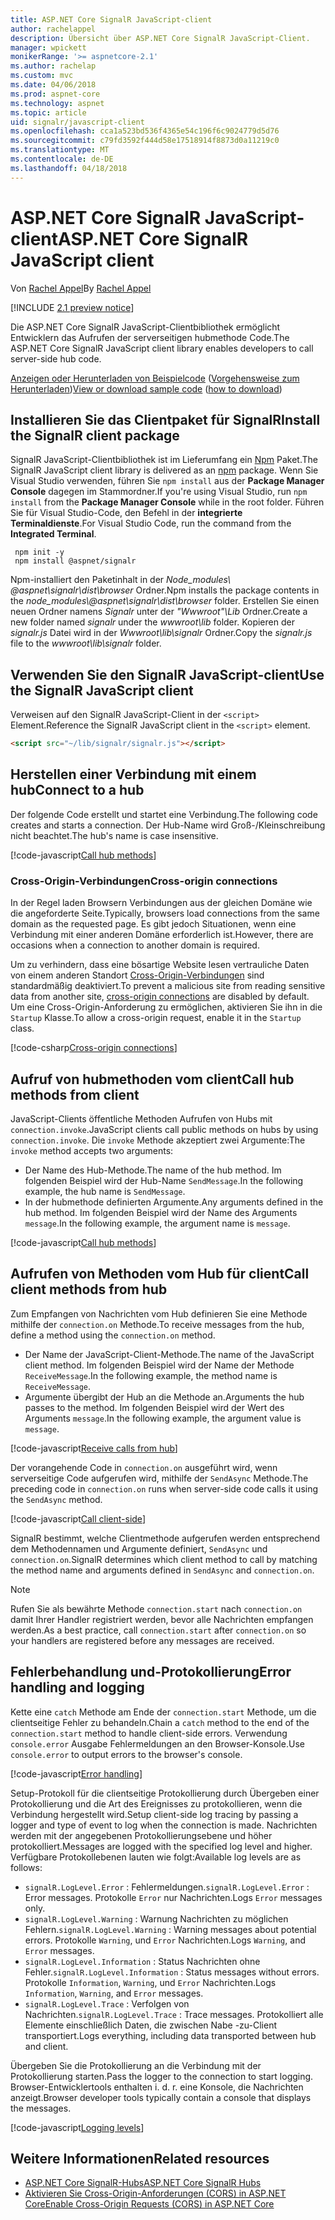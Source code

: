 ```yaml
---
title: ASP.NET Core SignalR JavaScript-client
author: rachelappel
description: Übersicht über ASP.NET Core SignalR JavaScript-Client.
manager: wpickett
monikerRange: '>= aspnetcore-2.1'
ms.author: rachelap
ms.custom: mvc
ms.date: 04/06/2018
ms.prod: aspnet-core
ms.technology: aspnet
ms.topic: article
uid: signalr/javascript-client
ms.openlocfilehash: cca1a523bd536f4365e54c196f6c9024779d5d76
ms.sourcegitcommit: c79fd3592f444d58e17518914f8873d0a11219c0
ms.translationtype: MT
ms.contentlocale: de-DE
ms.lasthandoff: 04/18/2018
---
```

# <a name="aspnet-core-signalr-javascript-client"></a><span data-ttu-id="4c6d7-103">ASP.NET Core SignalR JavaScript-client</span><span class="sxs-lookup"><span data-stu-id="4c6d7-103">ASP.NET Core SignalR JavaScript client</span></span>

<span data-ttu-id="4c6d7-104">Von [Rachel Appel](http://twitter.com/rachelappel)</span><span class="sxs-lookup"><span data-stu-id="4c6d7-104">By [Rachel Appel](http://twitter.com/rachelappel)</span></span>

[!INCLUDE [2.1 preview notice](~/includes/2.1.md)]

<span data-ttu-id="4c6d7-105">Die ASP.NET Core SignalR JavaScript-Clientbibliothek ermöglicht Entwicklern das Aufrufen der serverseitigen hubmethode Code.</span><span class="sxs-lookup"><span data-stu-id="4c6d7-105">The ASP.NET Core SignalR JavaScript client library enables developers to call server-side hub code.</span></span>

<span data-ttu-id="4c6d7-106">[Anzeigen oder Herunterladen von Beispielcode](https://github.com/aspnet/Docs/tree/live/aspnetcore/signalr/javascript-client/sample) ([Vorgehensweise zum Herunterladen](xref:tutorials/index#how-to-download-a-sample))</span><span class="sxs-lookup"><span data-stu-id="4c6d7-106">[View or download sample code](https://github.com/aspnet/Docs/tree/live/aspnetcore/signalr/javascript-client/sample) ([how to download](xref:tutorials/index#how-to-download-a-sample))</span></span>

## <a name="install-the-signalr-client-package"></a><span data-ttu-id="4c6d7-107">Installieren Sie das Clientpaket für SignalR</span><span class="sxs-lookup"><span data-stu-id="4c6d7-107">Install the SignalR client package</span></span>

<span data-ttu-id="4c6d7-108">SignalR JavaScript-Clientbibliothek ist im Lieferumfang ein [Npm](https://www.npmjs.com/) Paket.</span><span class="sxs-lookup"><span data-stu-id="4c6d7-108">The SignalR JavaScript client library is delivered as an [npm](https://www.npmjs.com/) package.</span></span> <span data-ttu-id="4c6d7-109">Wenn Sie Visual Studio verwenden, führen Sie `npm install` aus der **Package Manager Console** dagegen im Stammordner.</span><span class="sxs-lookup"><span data-stu-id="4c6d7-109">If you're using Visual Studio, run `npm install` from the **Package Manager Console** while in the root folder.</span></span> <span data-ttu-id="4c6d7-110">Führen Sie für Visual Studio-Code, den Befehl in der **integrierte Terminaldienste**.</span><span class="sxs-lookup"><span data-stu-id="4c6d7-110">For Visual Studio Code, run the command from the **Integrated Terminal**.</span></span>

  ```console
   npm init -y
   npm install @aspnet/signalr
  ```

<span data-ttu-id="4c6d7-111">Npm-installiert den Paketinhalt in der *Node_modules\\ @aspnet\signalr\dist\browser*  Ordner.</span><span class="sxs-lookup"><span data-stu-id="4c6d7-111">Npm installs the package contents in the *node_modules\\@aspnet\signalr\dist\browser* folder.</span></span> <span data-ttu-id="4c6d7-112">Erstellen Sie einen neuen Ordner namens *Signalr* unter der *"Wwwroot"\\Lib* Ordner.</span><span class="sxs-lookup"><span data-stu-id="4c6d7-112">Create a new folder named *signalr* under the *wwwroot\\lib* folder.</span></span> <span data-ttu-id="4c6d7-113">Kopieren der *signalr.js* Datei wird in der *Wwwroot\lib\signalr* Ordner.</span><span class="sxs-lookup"><span data-stu-id="4c6d7-113">Copy the *signalr.js* file to the *wwwroot\lib\signalr* folder.</span></span>

## <a name="use-the-signalr-javascript-client"></a><span data-ttu-id="4c6d7-114">Verwenden Sie den SignalR JavaScript-client</span><span class="sxs-lookup"><span data-stu-id="4c6d7-114">Use the SignalR JavaScript client</span></span>

<span data-ttu-id="4c6d7-115">Verweisen auf den SignalR JavaScript-Client in der `<script>` Element.</span><span class="sxs-lookup"><span data-stu-id="4c6d7-115">Reference the SignalR JavaScript client in the `<script>` element.</span></span>

```html
<script src="~/lib/signalr/signalr.js"></script>
```

## <a name="connect-to-a-hub"></a><span data-ttu-id="4c6d7-116">Herstellen einer Verbindung mit einem hub</span><span class="sxs-lookup"><span data-stu-id="4c6d7-116">Connect to a hub</span></span>

<span data-ttu-id="4c6d7-117">Der folgende Code erstellt und startet eine Verbindung.</span><span class="sxs-lookup"><span data-stu-id="4c6d7-117">The following code creates and starts a connection.</span></span> <span data-ttu-id="4c6d7-118">Der Hub-Name wird Groß-/Kleinschreibung nicht beachtet.</span><span class="sxs-lookup"><span data-stu-id="4c6d7-118">The hub's name is case insensitive.</span></span>

[!code-javascript[Call hub methods](javascript-client/sample/wwwroot/js/chat.js?range=1-2,18)]

### <a name="cross-origin-connections"></a><span data-ttu-id="4c6d7-119">Cross-Origin-Verbindungen</span><span class="sxs-lookup"><span data-stu-id="4c6d7-119">Cross-origin connections</span></span>

<span data-ttu-id="4c6d7-120">In der Regel laden Browsern Verbindungen aus der gleichen Domäne wie die angeforderte Seite.</span><span class="sxs-lookup"><span data-stu-id="4c6d7-120">Typically, browsers load connections from the same domain as the requested page.</span></span> <span data-ttu-id="4c6d7-121">Es gibt jedoch Situationen, wenn eine Verbindung mit einer anderen Domäne erforderlich ist.</span><span class="sxs-lookup"><span data-stu-id="4c6d7-121">However, there are occasions when a connection to another domain is required.</span></span>

<span data-ttu-id="4c6d7-122">Um zu verhindern, dass eine bösartige Website lesen vertrauliche Daten von einem anderen Standort [Cross-Origin-Verbindungen](xref:security/cors) sind standardmäßig deaktiviert.</span><span class="sxs-lookup"><span data-stu-id="4c6d7-122">To prevent a malicious site from reading sensitive data from another site, [cross-origin connections](xref:security/cors) are disabled by default.</span></span> <span data-ttu-id="4c6d7-123">Um eine Cross-Origin-Anforderung zu ermöglichen, aktivieren Sie ihn in die `Startup` Klasse.</span><span class="sxs-lookup"><span data-stu-id="4c6d7-123">To allow a cross-origin request, enable it in the `Startup` class.</span></span>

[!code-csharp[Cross-origin connections](javascript-client/sample/Startup.cs?highlight=29-34,55)]

## <a name="call-hub-methods-from-client"></a><span data-ttu-id="4c6d7-124">Aufruf von hubmethoden vom client</span><span class="sxs-lookup"><span data-stu-id="4c6d7-124">Call hub methods from client</span></span>

<span data-ttu-id="4c6d7-125">JavaScript-Clients öffentliche Methoden Aufrufen von Hubs mit `connection.invoke`.</span><span class="sxs-lookup"><span data-stu-id="4c6d7-125">JavaScript clients call public methods on hubs by using `connection.invoke`.</span></span> <span data-ttu-id="4c6d7-126">Die `invoke` Methode akzeptiert zwei Argumente:</span><span class="sxs-lookup"><span data-stu-id="4c6d7-126">The `invoke` method accepts two arguments:</span></span>

* <span data-ttu-id="4c6d7-127">Der Name des Hub-Methode.</span><span class="sxs-lookup"><span data-stu-id="4c6d7-127">The name of the hub method.</span></span> <span data-ttu-id="4c6d7-128">Im folgenden Beispiel wird der Hub-Name `SendMessage`.</span><span class="sxs-lookup"><span data-stu-id="4c6d7-128">In the following example, the hub name is `SendMessage`.</span></span>
* <span data-ttu-id="4c6d7-129">In der hubmethode definierten Argumente.</span><span class="sxs-lookup"><span data-stu-id="4c6d7-129">Any arguments defined in the hub method.</span></span> <span data-ttu-id="4c6d7-130">Im folgenden Beispiel wird der Name des Arguments `message`.</span><span class="sxs-lookup"><span data-stu-id="4c6d7-130">In the following example, the argument name is `message`.</span></span>

[!code-javascript[Call hub methods](javascript-client/sample/wwwroot/js/chat.js?range=14)]

## <a name="call-client-methods-from-hub"></a><span data-ttu-id="4c6d7-131">Aufrufen von Methoden vom Hub für client</span><span class="sxs-lookup"><span data-stu-id="4c6d7-131">Call client methods from hub</span></span>

<span data-ttu-id="4c6d7-132">Zum Empfangen von Nachrichten vom Hub definieren Sie eine Methode mithilfe der `connection.on` Methode.</span><span class="sxs-lookup"><span data-stu-id="4c6d7-132">To receive messages from the hub, define a method using the `connection.on` method.</span></span>

* <span data-ttu-id="4c6d7-133">Der Name der JavaScript-Client-Methode.</span><span class="sxs-lookup"><span data-stu-id="4c6d7-133">The name of the JavaScript client method.</span></span> <span data-ttu-id="4c6d7-134">Im folgenden Beispiel wird der Name der Methode `ReceiveMessage`.</span><span class="sxs-lookup"><span data-stu-id="4c6d7-134">In the following example, the method name is `ReceiveMessage`.</span></span>
* <span data-ttu-id="4c6d7-135">Argumente übergibt der Hub an die Methode an.</span><span class="sxs-lookup"><span data-stu-id="4c6d7-135">Arguments the hub passes to the method.</span></span> <span data-ttu-id="4c6d7-136">Im folgenden Beispiel wird der Wert des Arguments `message`.</span><span class="sxs-lookup"><span data-stu-id="4c6d7-136">In the following example, the argument value is `message`.</span></span>

[!code-javascript[Receive calls from hub](javascript-client/sample/wwwroot/js/chat.js?range=4-9)]

<span data-ttu-id="4c6d7-137">Der vorangehende Code in `connection.on` ausgeführt wird, wenn serverseitige Code aufgerufen wird, mithilfe der `SendAsync` Methode.</span><span class="sxs-lookup"><span data-stu-id="4c6d7-137">The preceding code in `connection.on` runs when server-side code calls it using the `SendAsync` method.</span></span>

[!code-javascript[Call client-side](javascript-client/sample/hubs/chathub.cs?range=8-11)]

<span data-ttu-id="4c6d7-138">SignalR bestimmt, welche Clientmethode aufgerufen werden entsprechend dem Methodennamen und Argumente definiert, `SendAsync` und `connection.on`.</span><span class="sxs-lookup"><span data-stu-id="4c6d7-138">SignalR determines which client method to call by matching the method name and arguments defined in `SendAsync` and `connection.on`.</span></span>

> [!NOTE]
> <span data-ttu-id="4c6d7-139">Rufen Sie als bewährte Methode `connection.start` nach `connection.on` damit Ihrer Handler registriert werden, bevor alle Nachrichten empfangen werden.</span><span class="sxs-lookup"><span data-stu-id="4c6d7-139">As a best practice, call `connection.start` after `connection.on` so your handlers are registered before any messages are received.</span></span>

## <a name="error-handling-and-logging"></a><span data-ttu-id="4c6d7-140">Fehlerbehandlung und-Protokollierung</span><span class="sxs-lookup"><span data-stu-id="4c6d7-140">Error handling and logging</span></span>

<span data-ttu-id="4c6d7-141">Kette eine `catch` Methode am Ende der `connection.start` Methode, um die clientseitige Fehler zu behandeln.</span><span class="sxs-lookup"><span data-stu-id="4c6d7-141">Chain a `catch` method to the end of the `connection.start` method to handle client-side errors.</span></span> <span data-ttu-id="4c6d7-142">Verwendung `console.error` Ausgabe Fehlermeldungen an den Browser-Konsole.</span><span class="sxs-lookup"><span data-stu-id="4c6d7-142">Use `console.error` to output errors to the browser's console.</span></span>

[!code-javascript[Error handling](javascript-client/sample/wwwroot/js/chat.js?range=18)]

<span data-ttu-id="4c6d7-143">Setup-Protokoll für die clientseitige Protokollierung durch Übergeben einer Protokollierung und die Art des Ereignisses zu protokollieren, wenn die Verbindung hergestellt wird.</span><span class="sxs-lookup"><span data-stu-id="4c6d7-143">Setup client-side log tracing by passing a logger and type of event to log when the connection is made.</span></span> <span data-ttu-id="4c6d7-144">Nachrichten werden mit der angegebenen Protokollierungsebene und höher protokolliert.</span><span class="sxs-lookup"><span data-stu-id="4c6d7-144">Messages are logged with the specified log level and higher.</span></span> <span data-ttu-id="4c6d7-145">Verfügbare Protokollebenen lauten wie folgt:</span><span class="sxs-lookup"><span data-stu-id="4c6d7-145">Available log levels are as follows:</span></span>

* <span data-ttu-id="4c6d7-146">`signalR.LogLevel.Error` : Fehlermeldungen.</span><span class="sxs-lookup"><span data-stu-id="4c6d7-146">`signalR.LogLevel.Error` : Error messages.</span></span> <span data-ttu-id="4c6d7-147">Protokolle `Error` nur Nachrichten.</span><span class="sxs-lookup"><span data-stu-id="4c6d7-147">Logs `Error` messages only.</span></span>
* <span data-ttu-id="4c6d7-148">`signalR.LogLevel.Warning` : Warnung Nachrichten zu möglichen Fehlern.</span><span class="sxs-lookup"><span data-stu-id="4c6d7-148">`signalR.LogLevel.Warning` : Warning messages about potential errors.</span></span> <span data-ttu-id="4c6d7-149">Protokolle `Warning`, und `Error` Nachrichten.</span><span class="sxs-lookup"><span data-stu-id="4c6d7-149">Logs `Warning`, and `Error` messages.</span></span>
* <span data-ttu-id="4c6d7-150">`signalR.LogLevel.Information` : Status Nachrichten ohne Fehler.</span><span class="sxs-lookup"><span data-stu-id="4c6d7-150">`signalR.LogLevel.Information` : Status messages without errors.</span></span> <span data-ttu-id="4c6d7-151">Protokolle `Information`, `Warning`, und `Error` Nachrichten.</span><span class="sxs-lookup"><span data-stu-id="4c6d7-151">Logs `Information`, `Warning`, and `Error` messages.</span></span>
* <span data-ttu-id="4c6d7-152">`signalR.LogLevel.Trace` : Verfolgen von Nachrichten.</span><span class="sxs-lookup"><span data-stu-id="4c6d7-152">`signalR.LogLevel.Trace` : Trace messages.</span></span> <span data-ttu-id="4c6d7-153">Protokolliert alle Elemente einschließlich Daten, die zwischen Nabe -zu-Client transportiert.</span><span class="sxs-lookup"><span data-stu-id="4c6d7-153">Logs everything, including data transported between hub and client.</span></span>

<span data-ttu-id="4c6d7-154">Übergeben Sie die Protokollierung an die Verbindung mit der Protokollierung starten.</span><span class="sxs-lookup"><span data-stu-id="4c6d7-154">Pass the logger to the connection to start logging.</span></span> <span data-ttu-id="4c6d7-155">Browser-Entwicklertools enthalten i. d. r. eine Konsole, die Nachrichten anzeigt.</span><span class="sxs-lookup"><span data-stu-id="4c6d7-155">Browser developer tools typically contain a console that displays the messages.</span></span>

[!code-javascript[Logging levels](javascript-client/sample/wwwroot/js/chat.js?range=1-2)]

## <a name="related-resources"></a><span data-ttu-id="4c6d7-156">Weitere Informationen</span><span class="sxs-lookup"><span data-stu-id="4c6d7-156">Related resources</span></span>

* [<span data-ttu-id="4c6d7-157">ASP.NET Core SignalR-Hubs</span><span class="sxs-lookup"><span data-stu-id="4c6d7-157">ASP.NET Core SignalR Hubs</span></span>](xref:signalr/hubs)
* [<span data-ttu-id="4c6d7-158">Aktivieren Sie Cross-Origin-Anforderungen (CORS) in ASP.NET Core</span><span class="sxs-lookup"><span data-stu-id="4c6d7-158">Enable Cross-Origin Requests (CORS) in ASP.NET Core</span></span>](xref:security/cors)